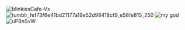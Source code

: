 ![blinkiesCafe-Vx](https://github.com/user-attachments/assets/ae1282d2-7cc0-4d05-a2e7-b4ed941adbc7)
![tumblr_fef73f6e41bd21177a19e52d98418cf9_e58fe815_250](https://github.com/user-attachments/assets/dc63e211-dba7-4639-888e-002b14da9531)
![my god](https://github.com/user-attachments/assets/af80e50a-8bf3-4ea5-b877-6ef5cfa39d19)
![uP8nSvW](https://github.com/user-attachments/assets/1fb5772b-6aab-4628-bf39-6fb2ecd8abc0)

